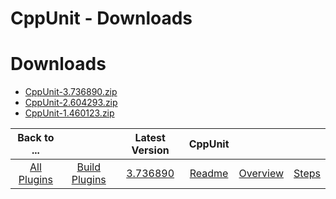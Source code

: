 
CppUnit - Downloads
===================

# Downloads

- [CppUnit-3.736890.zip](https://raw.githubusercontent.com/UrbanCode/IBM-UCB-PLUGINS/main/files/CppUnit/CppUnit-3.736890.zip)
- [CppUnit-2.604293.zip](https://raw.githubusercontent.com/UrbanCode/IBM-UCB-PLUGINS/main/files/CppUnit/CppUnit-2.604293.zip)
- [CppUnit-1.460123.zip](https://raw.githubusercontent.com/UrbanCode/IBM-UCB-PLUGINS/main/files/CppUnit/CppUnit-1.460123.zip)

|Back to ...||Latest Version|CppUnit |||
| :---: | :---: | :---: | :---: | :---: | :---: |
|[All Plugins](../../index.md)|[Build Plugins](../README.md)|[3.736890](https://raw.githubusercontent.com/UrbanCode/IBM-UCB-PLUGINS/main/files/CppUnit/CppUnit-3.736890.zip)|[Readme](README.md)|[Overview](overview.md)|[Steps](steps.md)|
